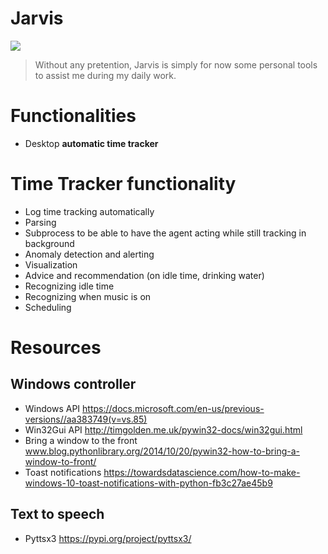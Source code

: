 # Jarvis
![](https://futurism.com/wp-content/uploads/2016/04/jarvis_A-600x315.jpg)

> Without any pretention, Jarvis is simply for now some personal tools to assist me during my daily work.


# Functionalities
- Desktop **automatic time tracker** 



# Time Tracker functionality
- Log time tracking automatically
- Parsing
- Subprocess to be able to have the agent acting while still tracking in background
- Anomaly detection and alerting
- Visualization
- Advice and recommendation (on idle time, drinking water)
- Recognizing idle time
- Recognizing when music is on
- Scheduling


# Resources

## Windows controller
- Windows API https://docs.microsoft.com/en-us/previous-versions//aa383749(v=vs.85)
- Win32Gui API http://timgolden.me.uk/pywin32-docs/win32gui.html
- Bring a window to the front www.blog.pythonlibrary.org/2014/10/20/pywin32-how-to-bring-a-window-to-front/
- Toast notifications https://towardsdatascience.com/how-to-make-windows-10-toast-notifications-with-python-fb3c27ae45b9

## Text to speech
- Pyttsx3 https://pypi.org/project/pyttsx3/




